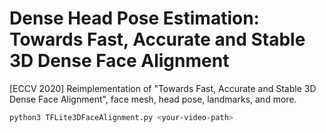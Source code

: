 # Dense Head Pose Estimation: Towards Fast, Accurate and Stable 3D Dense Face Alignment

[ECCV 2020] Reimplementation of "Towards Fast, Accurate and Stable 3D Dense Face Alignment", face mesh, head pose, landmarks, and more.

``` bash
python3 TFLite3DFaceAlignment.py <your-video-path>
```
